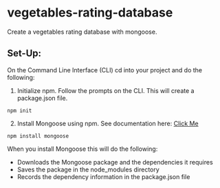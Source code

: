 # vegetables-rating-database
Create a vegetables rating database with mongoose. 

## Set-Up:
On the Command Line Interface (CLI) cd into your project and do the following:

1) Initialize npm. Follow the prompts on the CLI. This will create a package.json file.
```
npm init
```

2) Install Mongoose using npm. See documentation here: [Click Me](https://www.npmjs.com/package/mongoose) 
```
npm install mongoose
```

When you install Mongoose this will do the following:
* Downloads the Mongoose package and the dependencies it requires
* Saves the package in the node_modules directory
* Records the dependency information in the package.json file